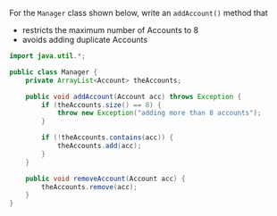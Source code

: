 <panel header="{{ icon_Q_A }} Write a `Manager#addAccount()`">
<question has-input="true">

For the `Manager` class shown below, write an `addAccount()` method that

* restricts the maximum number of Accounts to 8
* avoids adding duplicate Accounts

<pic src="{{baseUrl}}/errorHandling/defensiveProgramming/compulsoryAssociations/images/managerAccount.jpg" height="55" />
<p/>

<div slot="answer">

```java
import java.util.*;

public class Manager {
    private ArrayList<Account> theAccounts;

    public void addAccount(Account acc) throws Exception {
        if (theAccounts.size() == 8) {
            throw new Exception("adding more than 8 accounts");
        }

        if (!theAccounts.contains(acc)) {
            theAccounts.add(acc);
        }
    }

    public void removeAccount(Account acc) {
        theAccounts.remove(acc);
    }
}
```

</div>
</question>
</panel>
